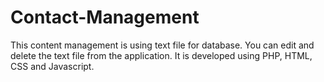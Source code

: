 # Contact-Management
This content management is using text file for database. You can edit and delete the text file from the application. It is developed using PHP, HTML, CSS and Javascript.
